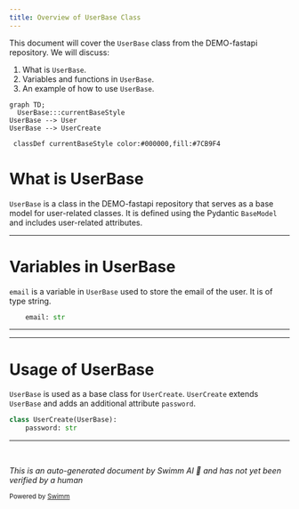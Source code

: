 ```yaml
---
title: Overview of UserBase Class
---
```

This document will cover the `UserBase` class from the DEMO-fastapi repository. We will discuss:

1. What is `UserBase`.
2. Variables and functions in `UserBase`.
3. An example of how to use `UserBase`.

```mermaid
graph TD;
  UserBase:::currentBaseStyle
UserBase --> User
UserBase --> UserCreate

 classDef currentBaseStyle color:#000000,fill:#7CB9F4
```

# What is UserBase

`UserBase` is a class in the DEMO-fastapi repository that serves as a base model for user-related classes. It is defined using the Pydantic `BaseModel` and includes user-related attributes.

<SwmSnippet path="/docs_src/sql_databases/sql_app_py39/schemas.py" line="24">

---

# Variables in UserBase

`email` is a variable in `UserBase` used to store the email of the user. It is of type string.

```python
    email: str
```

---

</SwmSnippet>

<SwmSnippet path="/docs_src/sql_databases/sql_app_py39/schemas.py" line="27">

---

# Usage of UserBase

`UserBase` is used as a base class for `UserCreate`. `UserCreate` extends `UserBase` and adds an additional attribute `password`.

```python
class UserCreate(UserBase):
    password: str
```

---

</SwmSnippet>

&nbsp;

*This is an auto-generated document by Swimm AI 🌊 and has not yet been verified by a human*

<SwmMeta version="3.0.0" repo-id="Z2l0aHViJTNBJTNBREVNTy1mYXN0YXBpJTNBJTNBZ2lsYWRuYXZvdA==" repo-name="DEMO-fastapi" doc-type="general-class"><sup>Powered by [Swimm](/)</sup></SwmMeta>
